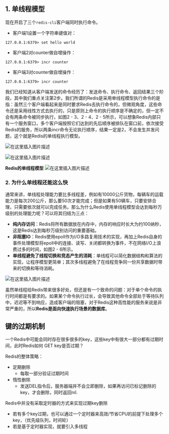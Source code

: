 ﻿
## 1. 单线程模型
现在开启了三个`redis-cli`客户端同时执行命令。
- 客户端1设置一个字符串键值对：
```
127.0.0.1:6379> set hello world
```
- 客户端2对counter做自增操作：
```
127.0.0.1:6379> incr counter
```
- 客户端3对counter做自增操作：
```
127.0.0.1:6379> incr counter
```

我们已经知道从客户端发送的命令经历了：发送命令、执行命令、返回结果三个阶段，其中我们重点关注第2步。我们所谓的Redis是采用单线程模型执行命令的是指：虽然三个客户端看起来是同时要求Redis去执行命令的，但微观角度，这些命令还是采用线性方式去执行的，只是原则上命令的执行顺序是不确定的，但一定不会有两条命令被同步执行，如图2 - 3、2 - 4、2 - 5所示，可以想象Redis内部只有一个服务窗口，多个客户端按照它们达到的先后顺序被排队在窗口前，依次接受Redis的服务，所以两条incr命令无论执行顺序，结果一定是2，不会发生并发问题，这个就是Redis的单线程执行模型。

![在这里插入图片描述](https://i-blog.csdnimg.cn/direct/1759383792634b43b6e12e0463797030.png)


![在这里插入图片描述](https://i-blog.csdnimg.cn/direct/d4c78ec6c56c4067bd564d388e4ebfbd.png)


**Redis的单线程模型**
![在这里插入图片描述](https://i-blog.csdnimg.cn/direct/9337b168afa9469992fc33eae8935d93.png)

### 2. 为什么单线程还能这么快
通常来讲，单线程处理能力要比多线程差，例如有10000公斤货物，每辆车的运载能力是每次200公斤，那么要50次才能完成；但是如果有50辆车，只要安排合理，只需要依次就可以完成任务。那么为什么Redis使用单线程模型会达到每秒万级别的处理能力呢？可以将其归结为三点：
- **纯内存访问**：Redis将所有数据放在内存中，内存的响应时长大为约100纳秒，这是Redis达到每秒万级别访问的重要基础。
- **非阻塞IO**：Redis使用epoll作为I/O多路复用技术的实现，再加上Redis自身的事件处理模型将epoll中的连接、读写、关闭都转换为事件，不在网络I/O上浪费过多的时间，如图2 - 6所示。
- **单线程避免了线程切换和竞态产生的消耗**：单线程可以简化数据结构和算法的实现，让程序模型更简单；其次多线程避免了在线程竞争同一份共享数据时带来的切换和等待消耗。

![在这里插入图片描述](https://i-blog.csdnimg.cn/direct/0bf566024b98438b833db53cf6f923ee.png)


虽然单线程给Redis带来很多好处，但还是有一个致命的问题：对于单个命令的执行时间都是有要求的。如果某个命令执行过长，会导致其他命令全部处于等待队列中，迟迟等不到响应，造成客户端的阻塞，对于Redis这种高性能的服务来说是非常严重的，所以**Redis是面向快速执行场景的数据库**。 



## 键的过期机制

一个Redis中可能会同时存在很多很多的key，这些key中有很大一部分都有过期时间，此时Redis如何 GET key是否过期？

Redis的整体策略：
- 定期删除
	-  每取一部分验证过期时间
- 惰性删除
	-  发送DEL指令后，服务器端并不会立即删除，如果再访问已标记删除的key，才会删除，同时返回nil.

Redis中并没有采取定时器的方式来实现过期key删除
- 若有多个key过期，也可以通过一个定时器来高效/节省CPU的前提下处理多个key，（优先级队列，时间轮）
- 若是基于定时器实现，就要引入多线程 
